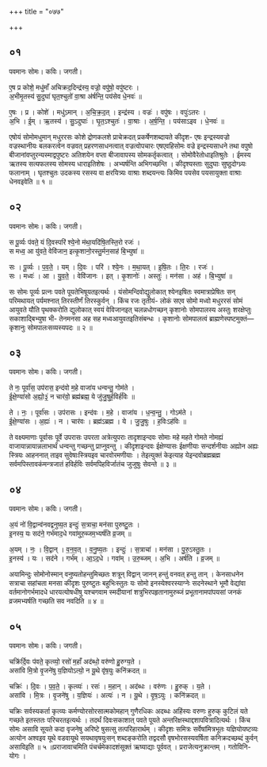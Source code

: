 +++
title = "०७७"

+++


## ०१
पवमानः सोमः। कविः। जगती।

ए॒ष प्र कोशे॒ मधु॑माँ अचिक्रद॒दिन्द्र॑स्य॒ वज्रो॒ वपु॑षो॒ वपु॑ष्टरः ।  
अ॒भीमृ॒तस्य॑ सु॒दुघा॑ घृत॒श्चुतो॑ वा॒श्रा अ॑र्षन्ति॒ पय॑सेव धे॒नवः॑ ॥

ए॒षः । प्र । कोशे॑ । मधु॑ऽमान् । अ॒चि॒क्र॒द॒त् । इन्द्र॑स्य । वज्रः॑ । वपु॑षः । वपुः॑ऽतरः ।  
अ॒भि । ई॒म् । ऋ॒तस्य॑ । सु॒ऽदुघाः॑ । घृ॒त॒ऽश्चुतः॑ । वा॒श्राः । अ॒र्ष॒न्ति॒ । पय॑साऽइव । धे॒नवः॑ ॥

एषोयं सोमोमधुमान् मधुररसः कोशे द्रोणकलशे प्राचेक्रदत् प्रकर्षेणशब्दायते कीदृश- एषः इन्द्रस्यवज्रो वज्रस्थानीयः बलकरत्वेन वज्रवत् प्रहरणसाधनत्वात् वज्रत्वोपचारः एषएवहिसोमः वज्रे इन्द्रस्यसाधने तथा वपुषो बीजानांवप्तुरन्यस्माद्वपुष्टरः अतिशयेन वप्ता बीजावापस्य सोमकर्तृकत्वात् । सोमोवैरेतोधाइतिश्रुतेः । ईमस्य ऋतस्य सत्यफलस्य सोमस्य धाराइतिशेषः । अभ्यर्षन्ति अभिगच्छन्ति । कीदृश्यस्ताः सुदुघाः सुष्ठुदोग्ध्र्यः फलानाम् । घृतश्चुतः उदकस्य रसस्य वा क्षरयित्र्यः वाश्राः शब्दयन्त्यः किमिव पयसेव पयसायुक्ता वाश्राः धेनवइवेति ॥ १ ॥

## ०२
पवमानः सोमः। कविः। जगती।

स पू॒र्व्यः प॑वते॒ यं दि॒वस्परि॑ श्ये॒नो म॑था॒यदि॑षि॒तस्ति॒रो रजः॑ ।  
स मध्व॒ आ यु॑वते॒ वेवि॑जान॒ इत्कृ॒शानो॒रस्तु॒र्मन॒साह॑ बि॒भ्युषा॑ ॥

सः । पू॒र्व्यः । प॒व॒ते॒ । यम् । दि॒वः । परि॑ । श्ये॒नः । म॒था॒यत् । इ॒षि॒तः । ति॒रः । रजः॑ ।  
सः । मध्वः॑ । आ । यु॒व॒ते॒ । वेवि॑जानः । इत् । कृ॒शानोः॑ । अस्तुः॑ । मन॑सा । अह॑ । बि॒भ्युषा॑ ॥

सः सोमः पूर्व्यः प्रत्नः पवते पूयतेभिषूयतइत्यर्थः । यंसोमन्दिवोद्युलोकात् श्येनइषितः स्वमात्राप्रेषितः सन् परिमथायत् पर्यमश्नात् तिरस्तीर्णं तिरस्कुर्वन् । किंच रजः तृतीयं- लोकं सएव सोमो मध्वो मधुररसं सोमं आयुवते यौति पृथक्करोति द्युलोकात् स्वयं वेविजानइत् चलन्नधोगच्छन् कृशानोः सोमपालस्य अस्तुः शरक्षेप्तुः सकाशाद्बिभ्युषा भी- तेनमनसा अह सह मध्वआयुवतइतिसंबन्धः । कृशानोः सोमपालत्वं ब्राह्मणेस्पष्टमुक्तं—कृशानुः सोमपालःसव्यस्यपदः ॥ २ ॥

## ०३
पवमानः सोमः। कविः। जगती।

ते नः॒ पूर्वा॑स॒ उप॑रास॒ इन्द॑वो म॒हे वाजा॑य धन्वन्तु॒ गोम॑ते ।  
ई॒क्षे॒ण्या॑सो अ॒ह्यो॒३॒॑ न चार॑वो॒ ब्रह्म॑ब्रह्म॒ ये जु॑जु॒षुर्ह॒विर्ह॑विः ॥

ते । नः॒ । पूर्वा॑सः । उप॑रासः । इन्द॑वः । म॒हे । वाजा॑य । ध॒न्व॒न्तु॒ । गोऽम॑ते ।  
ई॒क्षे॒ण्या॑सः । अ॒ह्यः॑ । न । चार॑वः । ब्रह्म॑ऽब्रह्म । ये । जु॒जु॒षुः । ह॒विःऽह॑विः ॥

ते वक्ष्यमाणाः पूर्वासः पूर्वे उपरासः उपरता अत्रेत्युपराः तादृशाइन्दवः सोमाः महे महते गोमते नोमह्यं वाजायान्नायान्नलाभार्थं धन्वन्तु गच्छन्तु प्राप्नुवन्तु । कीदृशाइन्दवः ईक्षेण्यासः ईक्षणीयाः सन्दर्शनीयाः अह्योन अह्यः स्त्रियः आहननात् ताइव सुवेषाःस्त्रियइव चारवोरमणीयाः । तेइत्युक्तं केइत्याह येइन्दवोब्रह्मब्रह्म सर्वमपिस्तावकंमन्त्रजातं हविर्हविः सर्वमपिहविर्जातंच जुजुषुः सेवन्ते ॥ ३ ॥

## ०४
पवमानः सोमः। कविः। जगती।

अ॒यं नो॑ वि॒द्वान्व॑नवद्वनुष्य॒त इन्दुः॑ स॒त्राचा॒ मन॑सा पुरुष्टु॒तः ।  
इ॒नस्य॒ यः सद॑ने॒ गर्भ॑माद॒धे गवा॑मुरु॒ब्जम॒भ्यर्ष॑ति व्र॒जम् ॥

अ॒यम् । नः॒ । वि॒द्वान् । व॒न॒व॒त् । व॒नु॒ष्य॒तः । इन्दुः॑ । स॒त्राचा॑ । मन॑सा । पु॒रु॒ऽस्तु॒तः ।  
इ॒नस्य॑ । यः । सद॑ने । गर्भ॑म् । आ॒ऽद॒धे । गवा॑म् । उ॒रु॒ब्जम् । अ॒भि । अर्ष॑ति । व्र॒जम् ॥

अयामिन्दुः सोमोनोस्मान् वनुष्यतोहन्तुमिच्छतः शत्रून् विद्वान् जानन् हन्तुं वनवत् हन्तु तान् । केनसाधनेन सत्राचा सहांचता मनसा कीदृशः पुरुष्टुतः बहुभिःस्तुतः यः सोमो इनस्येश्वरस्याग्नेः सदनेस्थाने भूमौ वेद्यांवा वर्तमानोगर्भमादधे धारयत्योषधीषु यश्चगवाम स्मदीयानां शत्रुभिरपहृतानामुरुब्जं प्रभूतानामपांपयसां जनकं व्रजमभ्यर्षति गच्छति सव नवदिति ॥ ४ ॥

## ०५
पवमानः सोमः। कविः। जगती।

चक्रि॑र्दि॒वः प॑वते॒ कृत्व्यो॒ रसो॑ म॒हाँ अद॑ब्धो॒ वरु॑णो हु॒रुग्य॒ते ।  
असा॑वि मि॒त्रो वृ॒जने॑षु य॒ज्ञियोऽत्यो॒ न यू॒थे वृ॑ष॒युः कनि॑क्रदत् ॥

चक्रिः॑ । दि॒वः । प॒व॒ते॒ । कृत्व्यः॑ । रसः॑ । म॒हान् । अद॑ब्धः । वरु॑णः । हु॒रुक् । य॒ते ।  
असा॑वि । मि॒त्रः । वृ॒जने॑षु । य॒ज्ञियः॑ । अत्यः॑ । न । यू॒थे । वृ॒ष॒ऽयुः । कनि॑क्रदत् ॥

चक्रिः सर्वस्यकर्ता कृत्व्यः कर्मण्योरसोरसात्मकोमहान् गुणैरधिकः अदब्धः अहिंस्यः वरुणः हुरुक् कुटिलं यते गच्छते इतस्ततः परिचरतइत्यर्थः । तदर्थं दिवःसकाशात् पवते पूयते अन्तरिक्षस्थाद्दशापवित्रादित्यर्थः । किंच सोमः असावि सूयते कदा वृजनेषु अरिष्टे षुसत्सु तत्परिहारार्थम् । कीदृशः समित्रः सर्वेषांमित्रभूतः यज्ञियोयष्टव्यः अत्योन अश्वइव यूथे वडवायूथे सयथावृषयुःसन् शब्दङ्करोति तद्वदसौ वृषभोरसस्यवर्षिता कनिक्रदच्छब्दं कुर्वन् असाविइति ॥ ५ ॥प्रराजावाचमिति पंचर्चमेकादशंसूक्तं ऋष्याद्याः पूर्ववत् । प्रराजेत्यनुक्रान्तम् । गतोविनि- योगः ।